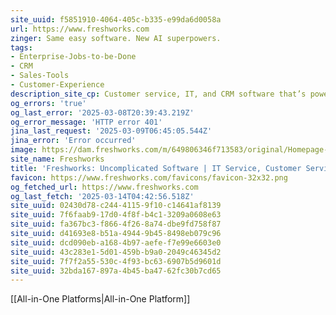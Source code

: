 ```yaml
---
site_uuid: f5851910-4064-405c-b335-e99da6d0058a
url: https://www.freshworks.com
zinger: Same easy software. New AI superpowers.
tags:
- Enterprise-Jobs-to-be-Done
- CRM
- Sales-Tools
- Customer-Experience
description_site_cp: Customer service, IT, and CRM software that’s powerful yet easy to use. Now supercharged with generative AI.
og_errors: 'true'
og_last_error: '2025-03-08T20:39:43.219Z'
og_error_message: 'HTTP error 401'
jina_last_request: '2025-03-09T06:45:05.544Z'
jina_error: 'Error occurred'
image: https://dam.freshworks.com/m/649806346f713583/original/Homepage-og-image.webp
site_name: Freshworks
title: 'Freshworks: Uncomplicated Software | IT Service, Customer Service'
favicon: https://www.freshworks.com/favicons/favicon-32x32.png
og_fetched_url: https://www.freshworks.com
og_last_fetch: '2025-03-14T04:42:56.518Z'
site_uuid: 02430d78-c244-4115-9f10-c14641af8139
site_uuid: 7f6faab9-17d0-4f8f-b4c1-3209a0608e63
site_uuid: fa367bc3-f866-4f26-8a74-dbe9fd758f87
site_uuid: d41693e8-b51a-4944-9b45-8498eb079c96
site_uuid: dcd090eb-a168-4b97-aefe-f7e99e6603e0
site_uuid: 43c283e1-5d01-459b-b9a0-2049c46345d2
site_uuid: 7f7f2a55-530c-4f93-bc63-6907b5d9601d
site_uuid: 32bda167-897a-4b45-ba47-62fc30b7cd65
---
```

[[All-in-One Platforms|All-in-One Platform]]




